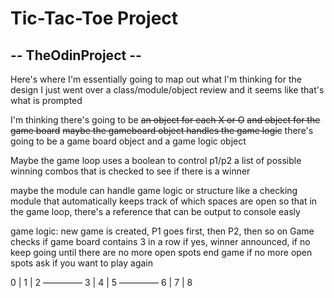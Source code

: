 # Tic-Tac-Toe Project
## -- TheOdinProject --

Here's where I'm essentially going to map out what I'm thinking for the design
I just went over a class/module/object review and it seems like that's what is prompted

I'm thinking there's going to be
~~an object for each X or O~~
~~and object for the game board~~
~~maybe the gameboard object handles the game logic~~
there's going to be a game board object and a game logic object

Maybe the game loop uses a boolean to control p1/p2
a list of possible winning combos that is checked to see if there is a winner

maybe the module can handle game logic or structure
like a checking module that automatically keeps track of which spaces are open
so that in the game loop, there's a reference that can be output to console easly

game logic:
new game is created, P1 goes first, then P2, then so on
Game checks if game board contains 3 in a row
if yes, winner announced, if no keep going until there are no more open spots
end game if no more open spots
ask if you want to play again


0 | 1 | 2
–––––––––
3 | 4 | 5
–––––––––
6 | 7 | 8